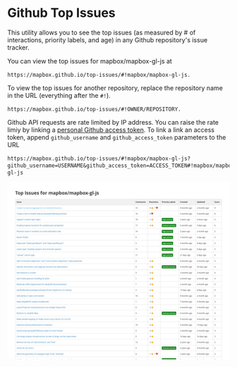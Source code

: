 # Github Top Issues

This utility allows you to see the top issues (as measured by # of interactions, priority labels, and age) in any Github repository's issue tracker.

You can view the top issues for mapbox/mapbox-gl-js at

```
https://mapbox.github.io/top-issues/#!mapbox/mapbox-gl-js.
```

To view the top issues for another repository, replace the repository name in the URL (everything after the `#!`).
```
https://mapbox.github.io/top-issues/#!OWNER/REPOSITORY.
```

Github API requests are rate limited by IP address. You can raise the rate limiy by linking a [personal Github access token](https://help.github.com/articles/creating-an-access-token-for-command-line-use/). To link a link an access token, append `github_username` and `github_access_token` parameters to the URL
```
https://mapbox.github.io/top-issues/#!mapbox/mapbox-gl-js?github_username=USERNAME&github_access_token=ACCESS_TOKEN#!mapbox/mapbox-gl-js
```

![screenshot](screenshot.png)
